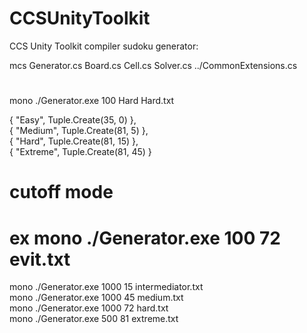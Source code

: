 # CCSUnityToolkit
CCS Unity Toolkit
compiler sudoku generator:
 
mcs Generator.cs Board.cs Cell.cs Solver.cs ../CommonExtensions.cs
# 
mono ./Generator.exe 100 Hard Hard.txt

 { "Easy", Tuple.Create(35, 0) }, <br />
 { "Medium", Tuple.Create(81, 5) },<br />
 { "Hard", Tuple.Create(81, 15) },<br />
 { "Extreme", Tuple.Create(81, 45) }<br />

# cutoff mode
# ex  mono ./Generator.exe 100 72 evit.txt
mono ./Generator.exe 1000 15 intermediator.txt <br />
mono ./Generator.exe 1000 45 medium.txt <br />
mono ./Generator.exe 1000 72 hard.txt <br />
mono ./Generator.exe 500 81 extreme.txt <br />

